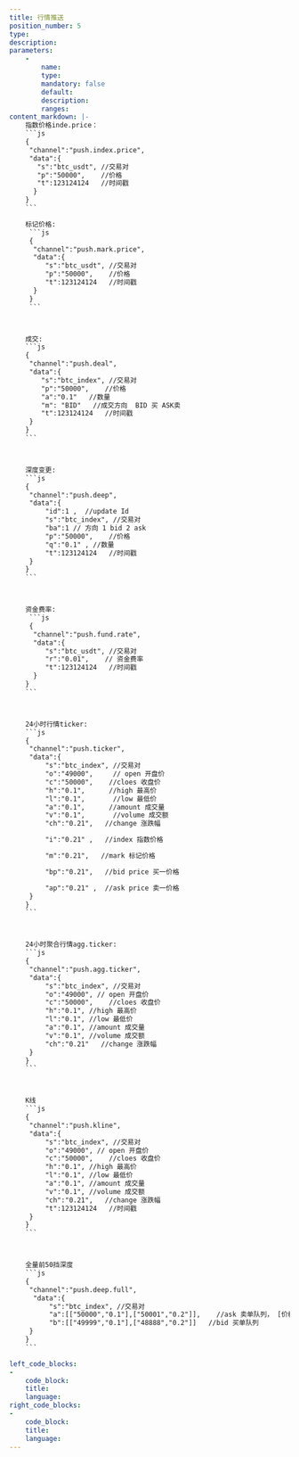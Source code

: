 ```yaml
---
title: 行情推送
position_number: 5
type:
description:
parameters:
    -
        name:
        type:
        mandatory: false
        default:
        description:
        ranges:
content_markdown: |-
    指数价格inde.price： 
    ```js
    {
     "channel":"push.index.price",
     "data":{
       "s":"btc_usdt", //交易对
       "p":"50000",    //价格
       "t":123124124   //时间戳
      }
    }
    ```

    标记价格:
     ```js
     {
      "channel":"push.mark.price",
      "data":{
         "s":"btc_usdt", //交易对
         "p":"50000",    //价格
         "t":123124124   //时间戳
      }
     }
     ```



    成交:
    ```js
    {
     "channel":"push.deal",
     "data":{
        "s":"btc_index", //交易对
        "p":"50000",    //价格
        "a":"0.1"   //数量
        "m": "BID"   //成交方向  BID 买 ASK卖
        "t":123124124   //时间戳
     }
    }
    ```



    深度变更:
    ```js
    {
     "channel":"push.deep",
     "data":{
         "id":1 ,  //update Id
         "s":"btc_index", //交易对
         "ba":1 // 方向 1 bid 2 ask
         "p":"50000",    //价格
         "q":"0.1" , //数量
         "t":123124124   //时间戳
     }
    }
    ```



    资金费率:
     ```js
     {
      "channel":"push.fund.rate",
      "data":{
         "s":"btc_usdt", //交易对
         "r":"0.01",    // 资金费率
         "t":123124124   //时间戳
      }
    }
    ```



    24小时行情ticker:
    ```js
    {
     "channel":"push.ticker",
     "data":{
         "s":"btc_index", //交易对
         "o":"49000",     // open 开盘价
         "c":"50000",    //cloes 收盘价
         "h":"0.1",      //high 最高价
         "l":"0.1",       //low 最低价
         "a":"0.1",      //amount 成交量
         "v":"0.1",       //volume 成交额
         "ch":"0.21",   //change 涨跌幅

         "i":"0.21" ,   //index 指数价格

         "m":"0.21",   //mark 标记价格

         "bp":"0.21",   //bid price 买一价格

         "ap":"0.21" ,  //ask price 卖一价格
     }
    }
    ```



    24小时聚合行情agg.ticker:
    ```js
    {
     "channel":"push.agg.ticker",
     "data":{
         "s":"btc_index", //交易对
         "o":"49000", // open 开盘价
         "c":"50000",    //cloes 收盘价
         "h":"0.1", //high 最高价
         "l":"0.1", //low 最低价
         "a":"0.1", //amount 成交量
         "v":"0.1", //volume 成交额
         "ch":"0.21"   //change 涨跌幅
     }
    }
    ```



    K线
    ```js
    {
     "channel":"push.kline",
     "data":{
         "s":"btc_index", //交易对
         "o":"49000", // open 开盘价
         "c":"50000",    //cloes 收盘价
         "h":"0.1", //high 最高价
         "l":"0.1", //low 最低价
         "a":"0.1", //amount 成交量
         "v":"0.1", //volume 成交额
         "ch":"0.21",   //change 涨跌幅
         "t":123124124   //时间戳
     }
    }
    ```



    全量前50挡深度
    ```js
    {
     "channel":"push.deep.full",
      "data":{
          "s":"btc_index", //交易对
          "a":[["50000","0.1"],["50001","0.2"]],    //ask 卖单队列， [价格，数量]
          "b":[["49999","0.1"],["48888","0.2"]]   //bid 买单队列
     }
    }
    ```

left_code_blocks:
-
    code_block:
    title:
    language:
right_code_blocks:
-
    code_block:
    title:
    language:
---
```


